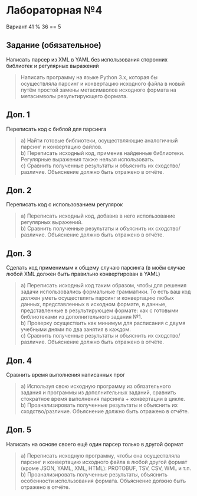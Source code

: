 # Лабораторная №4
Вариант 41 % 36 == 5

## Задание (обязательное)

Написать парсер из XML в YAML без использования
сторонних библиотек и регулярных выражений
> Написать программу на языке Python 3.x, которая бы осуществляла
парсинг и конвертацию исходного файла в новый путём простой
замены метасимволов исходного формата на метасимволы
результирующего формата.

## Доп. 1

Переписать код с библой для парсинга
> a)  Найти готовые библиотеки, осуществляющие аналогичный
парсинг и конвертацию файлов.  
b)  Переписать     исходный     код,     применив     найденные
библиотеки.     Регулярные     выражения     также     нельзя
использовать.  
c)  Сравнить     полученные     результаты     и     объяснить     их
сходство/различие.   Объяснение   должно   быть   отражено   в
отчёте.

## Доп. 2

Переписать код с использованием регулярок
>a)  Переписать   исходный   код,   добавив   в   него   использование
регулярных выражений.  
b)  Сравнить     полученные     результаты     и     объяснить     их
сходство/различие.   Объяснение   должно   быть   отражено   в
отчёте.

## Доп. 3

Сделать код применимым к общему случаю парсинга (в моём случае любой XML должен
быть правильно конвертирован в YAML)
>а)  Переписать   исходный   код   таким   образом,   чтобы   для
решения   задачи   использовались   формальные   грамматики.
То   есть   ваш   код   должен   уметь   осуществлять   парсинг   и
конвертацию   любых   данных,   представленных   в   исходном
формате,   в   данные,   представленные   в   результирующем
формате: как с готовыми библиотеками из дополнительного
задания №1.  
b)  Проверку   осуществить   как   минимум   для   расписания   с
двумя учебными днями по два занятия в каждом.  
с)  Сравнить     полученные     результаты     и     объяснить     их
сходство/различие.   Объяснение   должно   быть   отражено   в
отчёте.

## Доп. 4

Сравнить время выполнения написанных прог
>a)  Используя   свою   исходную   программу   из   обязательного
задания и программы из дополнительных заданий, сравнить
стократное   время   выполнения   парсинга   +   конвертации   в
цикле.  
b)  Проанализировать полученные результаты и объяснить их
сходство/различие.  Объяснение   должно   быть   отражено   в
отчёте.

## Доп. 5

Написать на основе своего ещё один парсер только в другой формат
>a)  Переписать исходную программу, чтобы она осуществляла
парсинг  и   конвертацию  исходного   файла   в   любой   другой
формат   (кроме  JSON,  YAML,  XML,  HTML):  PROTOBUF,
TSV, CSV, WML и т.п.  
b)  Проанализировать     полученные     результаты,     объяснить
особенности   использования   формата.  Объяснение   должно
быть отражено в отчёте.
